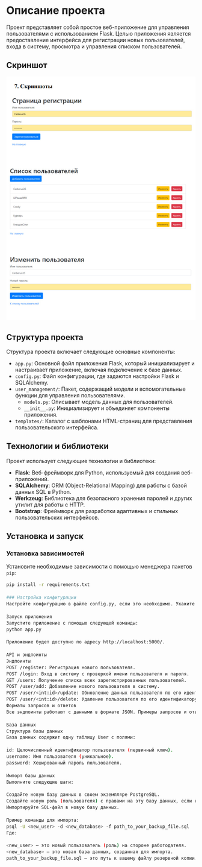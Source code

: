 # Описание проекта

Проект представляет собой простое веб-приложение для управления пользователями с использованием Flask. Целью приложения является предоставление интерфейса для регистрации новых пользователей, входа в систему, просмотра и управления списком пользователей.

## Скриншот
![](https://github.com/Ryota77777/AdminWebsite/blob/main/photo_2024-08-10_03-07-38.jpg?raw=true)

## Структура проекта

Структура проекта включает следующие основные компоненты:

- `app.py`: Основной файл приложения Flask, который инициализирует и настраивает приложение, включая подключение к базе данных.
- `config.py`: Файл конфигурации, где задаются настройки Flask и SQLAlchemy.
- `user_management/`: Пакет, содержащий модели и вспомогательные функции для управления пользователями.
  - `models.py`: Описывает модель данных для пользователей.
  - `__init__.py`: Инициализирует и объединяет компоненты приложения.
- `templates/`: Каталог с шаблонами HTML-страниц для представления пользовательского интерфейса.

## Технологии и библиотеки

Проект использует следующие технологии и библиотеки:

- **Flask**: Веб-фреймворк для Python, используемый для создания веб-приложений.
- **SQLAlchemy**: ORM (Object-Relational Mapping) для работы с базой данных SQL в Python.
- **Werkzeug**: Библиотека для безопасного хранения паролей и других утилит для работы с HTTP.
- **Bootstrap**: Фреймворк для разработки адаптивных и стильных пользовательских интерфейсов.

## Установка и запуск

### Установка зависимостей

Установите необходимые зависимости с помощью менеджера пакетов `pip`:

```bash
pip install -r requirements.txt

### Настройка конфигурации
Настройте конфигурацию в файле config.py, если это необходимо. Укажите параметры подключения к базе данных и другие настройки Flask.

Запуск приложения
Запустите приложение с помощью следующей команды:
python app.py

Приложение будет доступно по адресу http://localhost:5000/.

API и эндпоинты
Эндпоинты
POST /register: Регистрация нового пользователя.
POST /login: Вход в систему с проверкой имени пользователя и пароля.
GET /users: Получение списка всех зарегистрированных пользователей.
POST /user/add: Добавление нового пользователя в систему.
POST /user/<int:id>/update: Обновление данных пользователя по его идентификатору.
POST /user/<int:id>/delete: Удаление пользователя по его идентификатору.
Форматы запросов и ответов
Все эндпоинты работают с данными в формате JSON. Примеры запросов и ответов представлены в документации к API.

База данных
Структура базы данных
База данных содержит одну таблицу User с полями:

id: Целочисленный идентификатор пользователя (первичный ключ).
username: Имя пользователя (уникальное).
password: Хешированный пароль пользователя.

Импорт базы данных
Выполните следующие шаги:

Создайте новую базу данных в своем экземпляре PostgreSQL.
Создайте новую роль (пользователя) с правами на эту базу данных, если необходимо.
Импортируйте SQL-файл в новую базу данных.

Пример команды для импорта:
psql -U <new_user> -d <new_database> -f path_to_your_backup_file.sql
Где:

<new_user> — это новый пользователь (роль) на стороне работодателя.
<new_database> — это новая база данных, созданная для импорта.
path_to_your_backup_file.sql — это путь к вашему файлу резервной копии.


